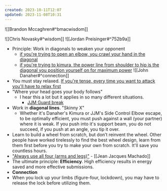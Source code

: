 ```yaml
---
created: 2023-10-11T12:07
updated: 2023-11-08T10:31
---
```


![[Brandon Mccaghren#^bmacwisdom]]

![[Chris Novasky#^wisdom]]
![[Jordan Preisinger#^752b9a]]
- Principle: Work in diagonals to weaken your opponent
	- [if you're trying to open an elbow, you crawl your hand in the diagonal](https://youtu.be/GshEzcqlUbY?t=203)
	- [if you're trying to kimura, the power line from shoulder to hip is the diagonal you position yourself on for maximum power](https://youtu.be/p-6lmaseoGI?t=216)
![[John Danaher#^connection]]
- You must stay relaxed.  [If you're tense, every time you want to attack you'll have to relax first](https://youtu.be/gXneeWr47u8?t=100)
- "Where your head goes your body follows"
	- I hear this a lot but it applies in so many different situations.
		- [JJM Guard break](https://youtu.be/1XBRElmmJ5E?t=130)
- Work in **diagonal lines**. "Skinny X"
	- Whether it's Danaher's Kimura or JJM's Side Control Elbow escape, to be optimally efficient, you must push against a wall (your partner) where it is weak.  If you push into it's support beam, you do not succeed, if you push at an angle, you tip it over.
- Learn to build a wheel from scratch, but don’t reinvent the wheel.  Other people have worked tirelessly to find the best wheel design, learn from them first before you try to make your own from scratch.  It'll save you countless hours.
- ["Always use all four (arms and legs)"](https://youtu.be/_0Ani691yYI?t=168) - [[Jean Jacques Machado]]
- The ultimate principle: **Efficiency**.  High efficiency results in energy saved and more effective submissions.
- **Connection**
- When you lock up your limbs (figure-four, lockdown), you may have to release the lock before utilizing them.